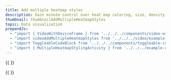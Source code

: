 ```yaml
---
title: Add multiple heatmap styles
description: Gain minute control over heat map coloring, size, density, and other styling.
thumbnail: thumbnailAddMultipleHeatmapStyles
topic: Data visualization
prependJs:
  - "import { VideoWithDeviceFrame } from '../../../components/video-with-device-frame'"
  - "import videoAddMultipleHeatmapStyles from '../../../video/example-stylingheatmaps.mp4'"
  - "import ToggleableCodeBlock from '../../../components/toggleable-code-block'"
  - "import { MultipleHeatmapStylingActivity } from '../../../example-code/MultipleHeatmapStylingActivity.js'"
---
```


{{
  <VideoWithDeviceFrame 
    videoFile={videoAddMultipleHeatmapStyles}
    rotation="horizontal"
    device="pixel-2"
  />
}}

<!-- Any notes about this example would go here.  -->

{{
  <ToggleableCodeBlock 
    codeSnippet={MultipleHeatmapStylingActivity}
  />
}}
